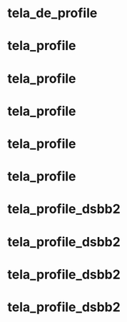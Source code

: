 # tela_de_profile
# tela_profile
# tela_profile
# tela_profile
# tela_profile
# tela_profile
# tela_profile_dsbb2
# tela_profile_dsbb2
# tela_profile_dsbb2
# tela_profile_dsbb2
